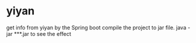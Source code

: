# yiyan
get info from yiyan by the Spring boot
compile the project to jar file.
java -jar ***.jar to see the effect
